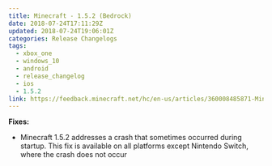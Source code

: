 ```yaml
---
title: Minecraft - 1.5.2 (Bedrock)
date: 2018-07-24T17:11:29Z
updated: 2018-07-24T19:06:01Z
categories: Release Changelogs
tags:
  - xbox_one
  - windows_10
  - android
  - release_changelog
  - ios
  - 1.5.2
link: https://feedback.minecraft.net/hc/en-us/articles/360008485871-Minecraft-1-5-2-Bedrock-
---
```


**Fixes:**

-   Minecraft 1.5.2 addresses a crash that sometimes occurred during startup. This fix is available on all platforms except Nintendo Switch, where the crash does not occur
